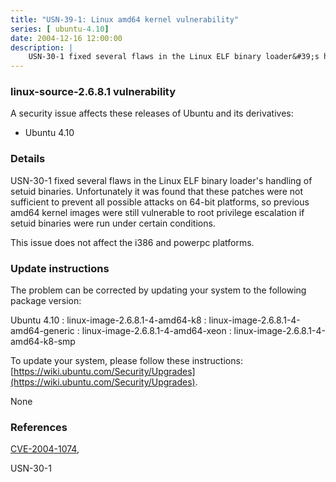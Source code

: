 ```yaml
---
title: "USN-39-1: Linux amd64 kernel vulnerability"
series: [ ubuntu-4.10]
date: 2004-12-16 12:00:00
description: |
    USN-30-1 fixed several flaws in the Linux ELF binary loader&#39;s handling of setuid binaries. Unfortunately it was found that these patches were not sufficient to prevent all possible attacks on 64-bit platforms, so previous amd64 kernel images were still vulnerable to root privilege escalation if setuid binaries were run under certain conditions.
--- 
```

 
 


### linux-source-2.6.8.1 vulnerability

A security issue affects these releases of Ubuntu and its derivatives:

* Ubuntu 4.10

### Details

USN-30-1 fixed several flaws in the Linux ELF binary loader&#39;s handling of setuid binaries. Unfortunately it was found that these patches were not sufficient to prevent all possible attacks on 64-bit platforms, so previous amd64 kernel images were still vulnerable to root privilege escalation if setuid binaries were run under certain conditions.

This issue does not affect the i386 and powerpc platforms.

### Update instructions

The problem can be corrected by updating your system to the following package version:

Ubuntu 4.10
 : linux-image-2.6.8.1-4-amd64-k8 
 : linux-image-2.6.8.1-4-amd64-generic 
 : linux-image-2.6.8.1-4-amd64-xeon 
 : linux-image-2.6.8.1-4-amd64-k8-smp 

To update your system, please follow these instructions: [https://wiki.ubuntu.com/Security/Upgrades](https://wiki.ubuntu.com/Security/Upgrades).

None

### References

 
 [CVE-2004-1074](http://people.ubuntu.com/~ubuntu-security/cve/CVE-2004-1074), 

 USN-30-1
 

